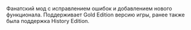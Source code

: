 Фанатский мод с исправлением ошибок и добавлением нового функционала.
Поддерживает Gold Edition версию игры, ранее также была поддержка History Edition.